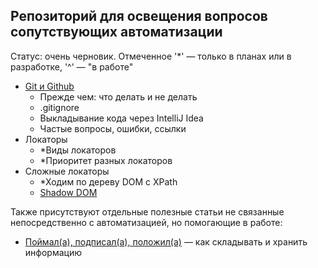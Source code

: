 ## Репозиторий для освещения вопросов сопутствующих автоматизации

Статус: очень черновик. 
Отмеченное '*' — только в планах или в разработке, '^' — "в работе"

- [Git и Github](docs/git/conspect_git.md)
  - Прежде чем: что делать и не делать
  - .gitignore
  - Выкладывание кода через IntelliJ Idea
  - Частые вопросы, ошибки, ссылки
- Локаторы 
  - *Виды локаторов
  - *Приоритет разных локаторов
- Сложные локаторы
  - *Ходим по дереву DOM с XPath 
  - [Shadow DOM](docs/locators/shadow_dom.md)
    

Также присутствуют отдельные полезные статьи не связанные непосредственно с автоматизацией, но помогающие в работе:

- [Поймал(а), подписал(а), положил(а)](docs/information/catch_label_put.md) — как складывать и хранить информацию 